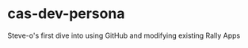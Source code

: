 cas-dev-persona
===============

Steve-o's first dive into using GitHub and modifying existing Rally Apps